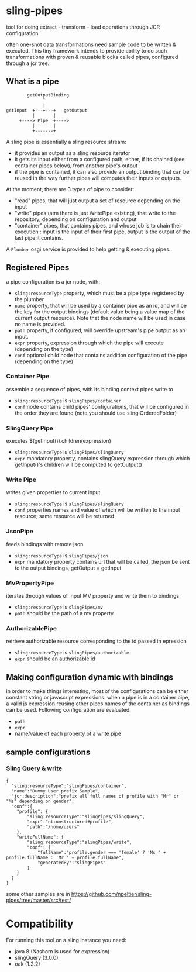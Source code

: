 # sling-pipes
tool for doing extract - transform - load operations through JCR configuration

often one-shot data transformations need sample code to be written & executed. This tiny framework intends to provide ability
to do such transformations with proven & reusable blocks called pipes, configured through a jcr tree.

## What is a pipe

```
        getOutputBinding       
              ^                
              |                
getInput  +---+---+   getOutput
          |       |            
     +----> Pipe  +---->       
          |       |            
          +-------+            
```
A sling pipe is essentially a sling resource stream:
* it provides an output as a sling resource iterator
* it gets its input either from a configured path, either, if its chained (see container pipes below), from another pipe's output
* if the pipe is contained, it can also provide an output binding that can be reused in the way further pipes will computes their
 inputs or outputs.
 
At the moment, there are 3 types of pipe to consider:
* "read" pipes, that will just output a set of resource depending on the input
* "write" pipes (atm there is just WritePipe existing), that write to the repository, depending on configuration and output
* "container" pipes, that contains pipes, and whose job is to chain their execution : input is the input of their first pipe,
 output is the output of the last pipe it contains.
 
A `Plumber` osgi service is provided to help getting & executing pipes.

## Registered Pipes
a pipe configuration is a jcr node, with:
* `sling:resourceType` property, which must be a pipe type registered by the plumber 
* `name` property, that will be used by a container pipe as an id, and will be the key for the output bindings (default value being a value map of the 
current output resource). Note that the node name will be used in case no name is provided.
* `path` property, if configured, will override upstream's pipe output as an input.
* `expr` property, expression through which the pipe will execute (depending on the type) 
* `conf` optional child node that contains addition configuration of the pipe (depending on the type)

### Container Pipe
assemble a sequence of pipes, with its binding context pipes write to
* `sling:resourceType` is `slingPipes/container`
* `conf` node contains child pipes' configurations, that will be configured in the order they are found (note you should use sling:OrderedFolder)

### SlingQuery Pipe
executes $(getInput()).children(expression)
* `sling:resourceType` is `slingPipes/slingQuery`
* `expr` mandatory property, contains slingQuery expression through which getInput()'s children will be computed to getOutput()

### Write Pipe
writes given properties to current input
* `sling:resourceType` is `slingPipes/slingQuery`
* `conf` properties names and value of which will be written to the input resource, same resource will be returned  

### JsonPipe
feeds bindings with remote json
* `sling:resourceType` is `slingPipes/json`
* `expr` mandatory property contains url that will be called, the json be sent to the output bindings, getOutput = getInput

### MvPropertyPipe
iterates through values of input MV property and write them to bindings 
* `sling:resourceType` is `slingPipes/mv`
* `path` should be the path of a mv property

### AuthorizablePipe
retrieve authorizable resource corresponding to the id passed in epression
* `sling:resourceType` is `slingPipes/authorizable`
* `expr` should be an authorizable id

## Making configuration dynamic with bindings
in order to make things interesting, most of the configurations can be either constant string or javascript expressions: when a pipe 
is in a container pipe, a valid js expression reusing other pipes names of the container as bindings can be used.
Following configuration are evaluated:
* `path`
* `expr`
* name/value of each property of a write pipe


## sample configurations 

### Sling Query & write
```
{
  "sling:resourceType":"slingPipes/container",
  "name":"Dummy User prefix Sample",
  "jcr:description":"prefix all full names of profile with "Mr" or "Ms" depending on gender",
  "conf":{
    "profile": {
        "sling:resourceType":"slingPipes/slingQuery",
        "expr":"nt:unstructured#profile",
        "path":"/home/users"
    },
    "writeFullName": {       
        "sling:resourceType":"slingPipes/write",
        "conf": {
            "fullName":"profile.gender === 'female' ? 'Ms ' + profile.fullName : 'Mr ' + profile.fullName",
            "generatedBy":"slingPipes"
        }
    }
  }
}
```

some other samples are in https://github.com/npeltier/sling-pipes/tree/master/src/test/


# Compatibility
For running this tool on a sling instance you need:
- java 8 (Nashorn is used for expression)
- slingQuery (3.0.0)
- oak (1.2.2)

